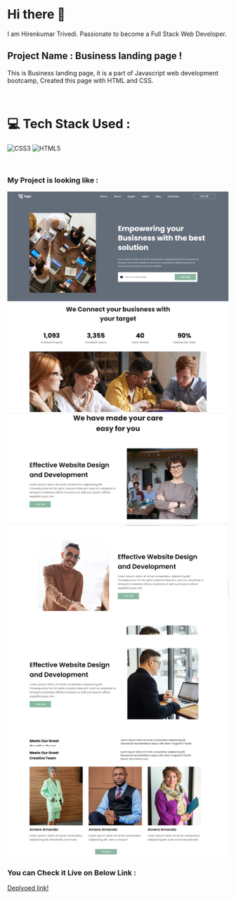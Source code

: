# Hi there 👋

I am Hirenkumar Trivedi. Passionate to become a Full Stack Web Developer.

## Project Name : **Business landing page !**

This is Business landing page, it is a part of Javascript web development bootcamp, Created this page with HTML and CSS.


</br>

# 💻 Tech Stack Used :

![CSS3](https://img.shields.io/badge/css3-%231572B6.svg?style=for-the-badge&logo=css3&logoColor=white) ![HTML5](https://img.shields.io/badge/html5-%23E34F26.svg?style=for-the-badge&logo=html5&logoColor=white)

</br>

### My Project is looking like :

![Web Site Image](./assets/p1.PNG)
![Web Site Image](./assets/p2.PNG)
![Web Site Image](./assets/p3.PNG)
![Web Site Image](./assets/p4.PNG)
![Web Site Image](./assets/p5.PNG)
![Web Site Image](./assets/p6.PNG)

### You can Check it Live on Below Link :

[Deplyoed link!](https://liveclassproject12.netlify.app/)

